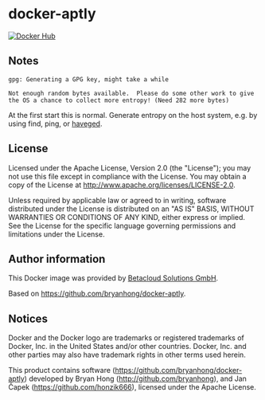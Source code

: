 # docker-aptly

[![Docker Hub](https://img.shields.io/badge/Docker%20Hub-osism%2Faptly-blue.svg)](https://hub.docker.com/r/osism/aptly/)

Notes
-----

```console
gpg: Generating a GPG key, might take a while

Not enough random bytes available.  Please do some other work to give
the OS a chance to collect more entropy! (Need 282 more bytes)
```

At the first start this is normal. Generate entropy on the host system, e.g. by using find, ping, or [haveged](http://www.issihosts.com/haveged/).

License
-------

Licensed under the Apache License, Version 2.0 (the "License");
you may not use this file except in compliance with the License.
You may obtain a copy of the License at http://www.apache.org/licenses/LICENSE-2.0.

Unless required by applicable law or agreed to in writing, software
distributed under the License is distributed on an "AS IS" BASIS,
WITHOUT WARRANTIES OR CONDITIONS OF ANY KIND, either express or implied.
See the License for the specific language governing permissions and
limitations under the License.

Author information
------------------

This Docker image was provided by [Betacloud Solutions GmbH](https://www.betacloud-solutions.de).

Based on https://github.com/bryanhong/docker-aptly.

Notices
-------

Docker and the Docker logo are trademarks or registered trademarks of Docker, Inc. in the
United States and/or other countries. Docker, Inc. and other parties may also have trademark
rights in other terms used herein.

This product contains software (https://github.com/bryanhong/docker-aptly) developed
by Bryan Hong (http://github.com/bryanhong), and Jan Čapek (https://github.com/honzik666),
licensed under the Apache License.
